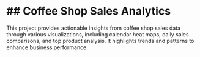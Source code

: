 # ## Coffee Shop Sales Analytics

This project provides actionable insights from coffee shop sales data through various visualizations, including calendar heat maps, daily sales comparisons, and top product analysis. It highlights trends and patterns to enhance business performance.

